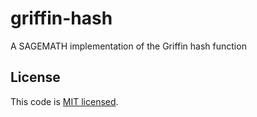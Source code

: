# griffin-hash

A SAGEMATH implementation of the Griffin hash function

License
-------

This code is [MIT licensed](../LICENSE).
